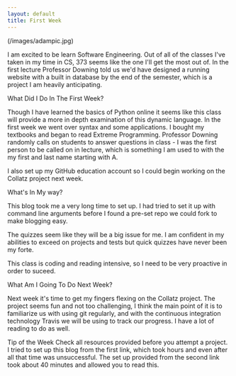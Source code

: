 ```yaml
---
layout: default
title: First Week 
---
```

(/images/adampic.jpg)

I am excited to be learn Software Engineering. Out of all of the classes I've taken in my time in CS, 373 seems like the one I'll get the most out of.
In the first lecture Professor Downing told us we'd have designed a running website with a built in database by the end of the semester, which is a project
I am heavily anticipating. 

What Did I Do In The First Week?

Though I have learned the basics of Python online it seems like this class will provide a more in depth examination of this dynamic language. In the first week
we went over syntax and some applications. I bought my textbooks and began to read Extreme Programming. Professor Downing randomly calls on students to answer
questions in class - I was the first person to be called on in lecture, which is something I am used to with the my first and last name starting with A.

I also set up my GitHub education account so I could begin working on the Collatz project next week. 

What's In My way?

This blog took me a very long time to set up. I had tried to set it up with command line arguments before I found a pre-set repo we could fork to make blogging easy.

The quizzes seem like they will be a big issue for me. I am confident in my abilities to exceed on projects and tests but quick quizzes have never been my forte.

This class is coding and reading intensive, so I need to be very proactive in order to suceed.

What Am I Going To Do Next Week?

Next week it's time to get my fingers flexing on the Collatz project. The project seems fun and not too challenging, I think the main point of it is to familiarize us
with using git regularly, and with the continuous integration technology Travis we will be using to track our progress. I have a lot of reading to do as well.

Tip of the Week
Check all resources provided before you attempt a project. I tried to set up this blog from the first link, which took hours and even after all that time was unsuccessful. The set up provided from the second link took about 40 minutes and allowed you to read this.
